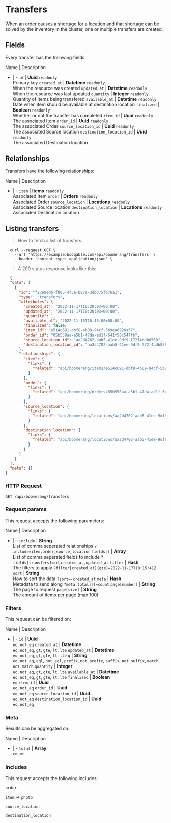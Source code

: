 # Transfers

When an order causes a shortage for a location and that shortage can be solved by the inventory in the cluster, one or multiple transfers are created.

## Fields
Every transfer has the following fields:

Name | Description
- | -
`id` | **Uuid** `readonly`<br>Primary key
`created_at` | **Datetime** `readonly`<br>When the resource was created
`updated_at` | **Datetime** `readonly`<br>When the resource was last updated
`quantity` | **Integer** `readonly`<br>Quantity of items being transfered
`available_at` | **Datetime** `readonly`<br>Date when item should be available at destination location
`finalized` | **Boolean** `readonly`<br>Whether or not the transfer has completed
`item_id` | **Uuid** `readonly`<br>The associated Item
`order_id` | **Uuid** `readonly`<br>The associated Order
`source_location_id` | **Uuid** `readonly`<br>The associated Source location
`destination_location_id` | **Uuid** `readonly`<br>The associated Destination location


## Relationships
Transfers have the following relationships:

Name | Description
- | -
`item` | **Items** `readonly`<br>Associated Item
`order` | **Orders** `readonly`<br>Associated Order
`source_location` | **Locations** `readonly`<br>Associated Source location
`destination_location` | **Locations** `readonly`<br>Associated Destination location


## Listing transfers



> How to fetch a list of transfers:

```shell
  curl --request GET \
    --url 'https://example.booqable.com/api/boomerang/transfers' \
    --header 'content-type: application/json' \
```

> A 200 status response looks like this:

```json
  {
  "data": [
    {
      "id": "f23e0edb-f803-4f3a-b87a-3db375fd76a1",
      "type": "transfers",
      "attributes": {
        "created_at": "2022-11-17T10:20:03+00:00",
        "updated_at": "2022-11-17T10:20:03+00:00",
        "quantity": 1,
        "available_at": "2022-11-15T10:15:00+00:00",
        "finalized": false,
        "item_id": "e514c691-dbf8-4b09-94cf-5b9ea6926a57",
        "order_id": "05b558aa-a5b1-47da-ad1f-641f58c547fb",
        "source_location_id": "aa2d4702-aab5-41ee-9df9-f72f4bdb8560",
        "destination_location_id": "aa2d4702-aab5-41ee-9df9-f72f4bdb8560"
      },
      "relationships": {
        "item": {
          "links": {
            "related": "api/boomerang/items/e514c691-dbf8-4b09-94cf-5b9ea6926a57"
          }
        },
        "order": {
          "links": {
            "related": "api/boomerang/orders/05b558aa-a5b1-47da-ad1f-641f58c547fb"
          }
        },
        "source_location": {
          "links": {
            "related": "api/boomerang/locations/aa2d4702-aab5-41ee-9df9-f72f4bdb8560"
          }
        },
        "destination_location": {
          "links": {
            "related": "api/boomerang/locations/aa2d4702-aab5-41ee-9df9-f72f4bdb8560"
          }
        }
      }
    }
  ],
  "meta": {}
}
```

### HTTP Request

`GET /api/boomerang/transfers`

### Request params

This request accepts the following parameters:

Name | Description
- | -
`include` | **String** <br>List of comma seperated relationships `?include=item,order,source_location`
`fields[]` | **Array** <br>List of comma seperated fields to include `?fields[transfers]=id,created_at,updated_at`
`filter` | **Hash** <br>The filters to apply `?filter[created_at][gte]=2022-11-17T10:15:41Z`
`sort` | **String** <br>How to sort the data `?sort=-created_at`
`meta` | **Hash** <br>Metadata to send along `?meta[total][]=count`
`page[number]` | **String** <br>The page to request
`page[size]` | **String** <br>The amount of items per page (max 100)


### Filters

This request can be filtered on:

Name | Description
- | -
`id` | **Uuid** <br>`eq`, `not_eq`
`created_at` | **Datetime** <br>`eq`, `not_eq`, `gt`, `gte`, `lt`, `lte`
`updated_at` | **Datetime** <br>`eq`, `not_eq`, `gt`, `gte`, `lt`, `lte`
`q` | **String** <br>`eq`, `not_eq`, `eql`, `not_eql`, `prefix`, `not_prefix`, `suffix`, `not_suffix`, `match`, `not_match`
`quantity` | **Integer** <br>`eq`, `not_eq`, `gt`, `gte`, `lt`, `lte`
`available_at` | **Datetime** <br>`eq`, `not_eq`, `gt`, `gte`, `lt`, `lte`
`finalized` | **Boolean** <br>`eq`
`item_id` | **Uuid** <br>`eq`, `not_eq`
`order_id` | **Uuid** <br>`eq`, `not_eq`
`source_location_id` | **Uuid** <br>`eq`, `not_eq`
`destination_location_id` | **Uuid** <br>`eq`, `not_eq`


### Meta

Results can be aggregated on:

Name | Description
- | -
`total` | **Array** <br>`count`


### Includes

This request accepts the following includes:

`order`


`item` => 
`photo`




`source_location`


`destination_location`





